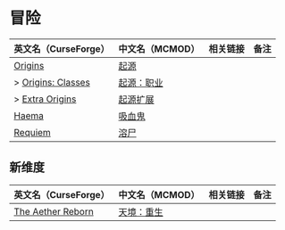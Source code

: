 # 冒险

| 英文名（CurseForge）                                                               | 中文名（MCMOD）                                    | 相关链接 | 备注 |
| ---------------------------------------------------------------------------------- | -------------------------------------------------- | -------- | ---- |
| [Origins](https://www.curseforge.com/minecraft/mc-mods/origins)                    | [起源](https://www.mcmod.cn/class/3111.html)       |          |      |
| > [Origins: Classes](https://www.curseforge.com/minecraft/mc-mods/origins-classes) | [起源：职业](https://www.mcmod.cn/class/3134.html) |          |      |
| > [Extra Origins](https://www.curseforge.com/minecraft/mc-mods/extra-origins)      | [起源扩展](https://www.mcmod.cn/class/3117.html)   |          |      |
| [Haema](https://www.curseforge.com/minecraft/mc-mods/haema)                        | [吸血鬼](https://www.mcmod.cn/class/2836.html)     |          |      |
| [Requiem](https://www.curseforge.com/minecraft/mc-mods/requiem)                    | [溶尸](https://www.mcmod.cn/class/1150.html)       |          |      |

## 新维度

| 英文名（CurseForge）                                                     | 中文名（MCMOD）                                    | 相关链接 | 备注 |
| ------------------------------------------------------------------------ | -------------------------------------------------- | -------- | ---- |
| [The Aether Reborn](https://www.curseforge.com/minecraft/mc-mods/aether) | [天境：重生](https://www.mcmod.cn/class/3670.html) |          |      |

